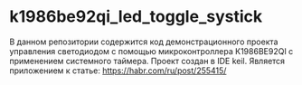 # k1986be92qi_led_toggle_systick
В данном репозитории содержится код демонстрационного проекта управления светодиодом с помощью микроконтроллера К1986ВЕ92QI с применением системного таймера. 
Проект создан в IDE keil. 
Является приложением к статье: https://habr.com/ru/post/255415/
